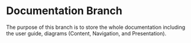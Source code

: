 # Documentation Branch
The purpose of this branch is to store the whole documentation including the user guide, diagrams (Content, Navigation, and Presentation).




